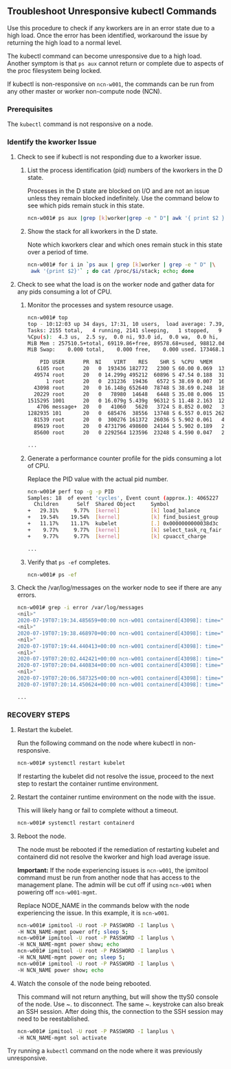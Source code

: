 ## Troubleshoot Unresponsive kubectl Commands

Use this procedure to check if any kworkers are in an error state due to a high load. Once the error has been identified, workaround the issue by returning the high load to a normal level.

The kubectl command can become unresponsive due to a high load. Another symptom is that `ps aux` cannot return or complete due to aspects of the proc filesystem being locked.

If kubectl is non-responsive on `ncn-w001`, the commands can be run from any other master or worker non-compute node \(NCN\).


### Prerequisites

The `kubectl` command is not responsive on a node.


### Identify the kworker Issue

1.  Check to see if kubectl is not responding due to a kworker issue.

    1.  List the process identification \(pid\) numbers of the kworkers in the D state.

        Processes in the D state are blocked on I/O and are not an issue unless they remain blocked indefinitely. Use the command below to see which pids remain stuck in this state.

        ```bash
        ncn-w001# ps aux |grep [k]worker|grep -e " D"| awk '{ print $2 }' 
        ```

    2.  Show the stack for all kworkers in the D state.

        Note which kworkers clear and which ones remain stuck in this state over a period of time.

        ```bash
        ncn-w001# for i in `ps aux | grep [k]worker | grep -e " D" |\
         awk '{print $2}'` ; do cat /proc/$i/stack; echo; done 
        ```

2. Check to see what the load is on the worker node and gather data for any pids consuming a lot of CPU.

    1.  Monitor the processes and system resource usage.

        ```bash
        ncn-w001# top
        top - 10:12:03 up 34 days, 17:31, 10 users,  load average: 7.39, 9.16, 10.99
        Tasks: 2155 total,   4 running, 2141 sleeping,   1 stopped,   9 zombie
        %Cpu(s):  4.3 us,  2.5 sy,  0.0 ni, 93.0 id,  0.0 wa,  0.0 hi,  0.3 si,  0.0 st
        MiB Mem : 257510.5+total, 69119.86+free, 89578.68+used, 98812.04+buff/cache
        MiB Swap:    0.000 total,    0.000 free,    0.000 used. 173468.1+avail Mem
        
            PID USER      PR  NI    VIRT    RES    SHR S  %CPU  %MEM     TIME+ COMMAND
           6105 root      20   0  193436 182772   2300 S 60.00 0.069  13485:54 lldpad
          49574 root      20   0 14.299g 495212  60896 S 47.54 0.188  31582:58 kubelet
              1 root      20   0  231236  19436   6572 S 38.69 0.007  16904:47 systemd
          43098 root      20   0 16.148g 652640  78748 S 38.69 0.248  18721:18 containerd
          20229 root      20   0   78980  14648   6448 S 35.08 0.006  15421:51 systemd
        1515295 1001      20   0 16.079g 5.439g  96312 S 11.48 2.163  12480:39 java
           4706 message+  20   0   41060   5620   3724 S 8.852 0.002   3352:38 dbus-daemon
        1282935 101       20   0  685476  38556  13748 S 6.557 0.015 262:09.88 patroni
          81539 root      20   0  300276 161372  26036 S 5.902 0.061   4145:40 mixs
          89619 root      20   0 4731796 498600  24144 S 5.902 0.189   2898:54 envoy
          85600 root      20   0 2292564 123596  23248 S 4.590 0.047   2211:58 envoy
        
        ...
        ```

    2.  Generate a performance counter profile for the pids consuming a lot of CPU.

        Replace the PID value with the actual pid number.

        ```bash
        ncn-w001# perf top -g -p PID
        Samples: 18  of event 'cycles', Event count (approx.): 4065227
          Children      Self  Shared Object     Symbol
        +   29.31%     9.77%  [kernel]          [k] load_balance
        +   19.54%    19.54%  [kernel]          [k] find_busiest_group
        +   11.17%    11.17%  kubelet           [.] 0x0000000000038d3c
        +    9.77%     9.77%  [kernel]          [k] select_task_rq_fair
        +    9.77%     9.77%  [kernel]          [k] cpuacct_charge
        
        ...
        ```

    3.  Verify that `ps -ef` completes.

        ```bash
        ncn-w001# ps -ef
        ```

3.  Check the /var/log/messages on the worker node to see if there are any errors.

    ```bash
    ncn-w001# grep -i error /var/log/messages
    <nil>"
    2020-07-19T07:19:34.485659+00:00 ncn-w001 containerd[43098]: time="2020-07-19T07:19:34.485540765Z" level=info msg="Exec process \"9946991ef8108d21c163a04c9085fd15a60e3991b8e9d7b2250a071df9b6cbb8\" exits with exit code 0 and error
    <nil>"
    2020-07-19T07:19:38.468970+00:00 ncn-w001 containerd[43098]: time="2020-07-19T07:19:38.468818388Z" level=info msg="Exec process \"e6fe9ccbb1127a77f8c9db84b339dafe068f9e08579962f790ebf882ee35e071\" exits with exit code 0 and error
    <nil>"
    2020-07-19T07:19:44.440413+00:00 ncn-w001 containerd[43098]: time="2020-07-19T07:19:44.440243465Z" level=info msg="Exec process \"7a3cf826f008c37bd0fe89382561af42afe37ac4d52f37ce9312cc950248f4da\" exits with exit code 0 and error
    <nil>"
    2020-07-19T07:20:02.442421+00:00 ncn-w001 containerd[43098]: time="2020-07-19T07:20:02.442266943Z" level=error msg="StopPodSandbox for \"d449618d075b918fd6397572c79bd758087b31788dd8bf40f4dc10bb1a013a68\" failed" error="failed to destroy network for sandbox \"d449618d075b918fd6397572c79bd758087b31788dd8bf40f4dc10bb1a013a68\": Multus: Err in getting k8s network from pod: getPodNetworkAnnotation: failed to query the pod sma-monasca-agent-xkxnj in out of cluster comm: pods \"sma-monasca-agent-xkxnj\" not found"
    2020-07-19T07:20:04.440834+00:00 ncn-w001 containerd[43098]: time="2020-07-19T07:20:04.440742542Z" level=info msg="Exec process \"2a751ca1453d7888be88ab4010becbb0e75b7419d82e45ca63e55e4155110208\" exits with exit code 0 and error
    <nil>"
    2020-07-19T07:20:06.587325+00:00 ncn-w001 containerd[43098]: time="2020-07-19T07:20:06.587133372Z" level=error msg="collecting metrics for bf1d562e060ba56254f5f5ea4634ef4ae189abb462c875e322c3973b83c4c85d" error="ttrpc: closed: unknown"
    2020-07-19T07:20:14.450624+00:00 ncn-w001 containerd[43098]: time="2020-07-19T07:20:14.450547541Z" level=info msg="Exec process \"ceb384f1897d742134e7d2c9da5a62650ed1274f0ee4c5a17fa9cac1a24b6dc4\" exits with exit code 0 and error
    
    ...
    ```


### RECOVERY STEPS

1.  Restart the kubelet.

    Run the following command on the node where kubectl in non-responsive.

    ```bash
    ncn-w001# systemctl restart kubelet
    ```

    If restarting the kubelet did not resolve the issue, proceed to the next step to restart the container runtime environment.

2.  Restart the container runtime environment on the node with the issue.

    This will likely hang or fail to complete without a timeout.

    ```bash
    ncn-w001# systemctl restart containerd
    ```

3.  Reboot the node.

    The node must be rebooted if the remediation of restarting kubelet and containerd did not resolve the kworker and high load average issue.

    **Important:** If the node experiencing issues is `ncn-w001`, the ipmitool command must be run from another node that has access to the management plane. The admin will be cut off if using `ncn-w001` when powering off `ncn-w001-mgmt`.


    Replace NODE\_NAME in the commands below with the node experiencing the issue. In this example, it is `ncn-w001`.

    ```bash
    ncn-w001# ipmitool -U root -P PASSWORD -I lanplus \
    -H NCN_NAME-mgmt power off; sleep 5;
    ncn-w001# ipmitool -U root -P PASSWORD -I lanplus \
    -H NCN_NAME-mgmt power show; echo
    ncn-w001# ipmitool -U root -P PASSWORD -I lanplus \
    -H NCN_NAME-mgmt power on; sleep 5;
    ncn-w001# ipmitool -U root -P PASSWORD -I lanplus \
    -H NCN_NAME power show; echo
    ```

4.  Watch the console of the node being rebooted.

    This command will not return anything, but will show the ttyS0 console of the node. Use ~. to disconnect. The same ~. keystroke can also break an SSH session. After doing this, the connection to the SSH session may need to be reestablished.

    ```bash
    ncn-w001# ipmitool -U root -P PASSWORD -I lanplus \
    -H NCN_NAME-mgmt sol activate
    ```


Try running a `kubectl` command on the node where it was previously unresponsive.


